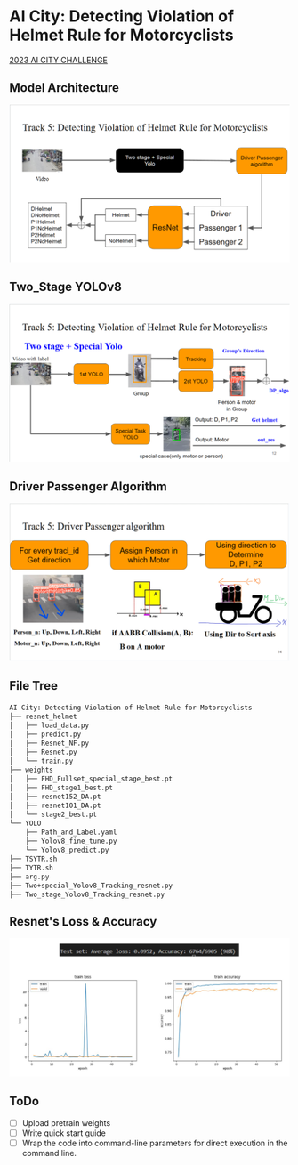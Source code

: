 # AI City: Detecting Violation of Helmet Rule for Motorcyclists

[2023 AI CITY CHALLENGE](https://www.aicitychallenge.org/) 

## Model Architecture
![](Pic/Model_Architecure.png)

## Two_Stage YOLOv8
![](Pic/2_Stage_Yolo.png)

## Driver Passenger Algorithm
![](Pic/DP_algo.png)

## File Tree

```
AI City: Detecting Violation of Helmet Rule for Motorcyclists
├── resnet_helmet
│   ├── load_data.py
│   ├── predict.py
│   ├── Resnet_NF.py
│   ├── Resnet.py
│   └── train.py
├── weights
│   ├── FHD_Fullset_special_stage_best.pt
│   ├── FHD_stage1_best.pt
│   ├── resnet152_DA.pt
│   ├── resnet101_DA.pt
│   └── stage2_best.pt
└── YOLO
    ├── Path_and_Label.yaml
    ├── Yolov8_fine_tune.py
    └── Yolov8_predict.py
├── TSYTR.sh
├── TYTR.sh
├── arg.py
├── Two+special_Yolov8_Tracking_resnet.py
├── Two_stage_Yolov8_Tracking_resnet.py
```


## Resnet's Loss & Accuracy
![](Pic/resnet_result.png)

## ToDo

- [ ] Upload pretrain weights
- [ ] Write quick start guide
- [ ] Wrap the code into command-line parameters for direct execution in the command line.
